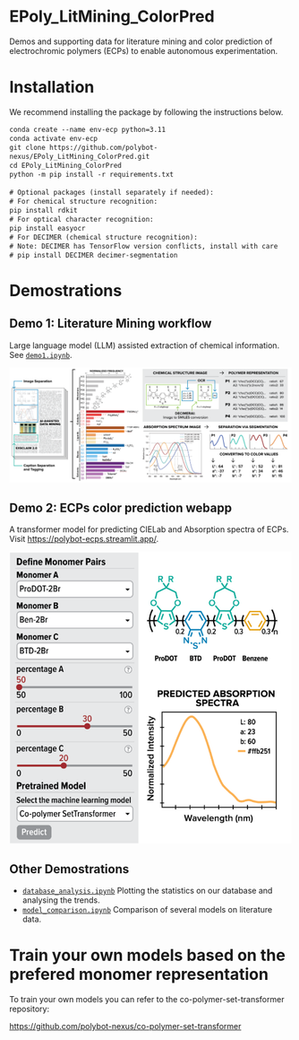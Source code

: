 # EPoly_LitMining_ColorPred

Demos and supporting data for literature mining and color prediction of electrochromic polymers (ECPs) to enable autonomous experimentation.

# Installation

We recommend installing the package by following the instructions below.

```
conda create --name env-ecp python=3.11
conda activate env-ecp
git clone https://github.com/polybot-nexus/EPoly_LitMining_ColorPred.git
cd EPoly_LitMining_ColorPred
python -m pip install -r requirements.txt

# Optional packages (install separately if needed):
# For chemical structure recognition:
pip install rdkit
# For optical character recognition:
pip install easyocr
# For DECIMER (chemical structure recognition):
# Note: DECIMER has TensorFlow version conflicts, install with care
# pip install DECIMER decimer-segmentation
```

# Demostrations

## Demo 1: Literature Mining workflow

Large language model (LLM) assisted extraction of chemical information. See [```demo1.ipynb```](demo1.ipynb).

[<img src="docs/demo1.png">](demo1.ipynb)

## Demo 2: ECPs color prediction webapp

A transformer model for predicting CIELab and Absorption spectra of ECPs. Visit <https://polybot-ecps.streamlit.app/>.

[<img src="docs/demo2.png">](https://polybot-ecps.streamlit.app/)

## Other Demostrations
- [```database_analysis.ipynb```](database_analysis.ipynb) Plotting the statistics on our database and analysing the trends.
- [```model_comparison.ipynb```](model_comparison.ipynb) Comparison of several models on literature data.

# Train your own models based on the prefered monomer representation

To train your own models you can refer to the co-polymer-set-transformer repository: 

https://github.com/polybot-nexus/co-polymer-set-transformer




